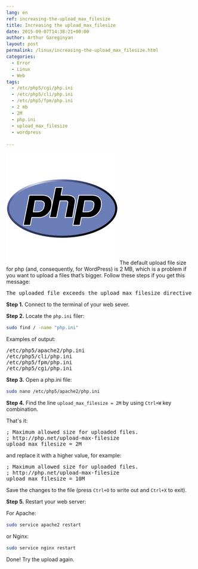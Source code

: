 ```yaml
---
lang: en
ref: increasing-the-upload_max_filesize
title: Increasing the upload_max_filesize
date: 2015-09-07T14:38:21+00:00
author: Arthur Gareginyan
layout: post
permalink: /linux/increasing-the-upload_max_filesize.html
categories:
  - Error
  - Linux
  - Web
tags:
  - /etc/php5/cgi/php.ini
  - /etc/php5/cli/php.ini
  - /etc/php5/fpm/php.ini
  - 2 mb
  - 2M
  - php.ini
  - upload_max_filesize
  - wordpress

---
```


![thumb](/images/php-logo.png)
The default upload file size for php (and, consequently, for WordPress) is 2 MB, which is a problem if you want to upload a files that’s bigger. Follow these steps if you get this message:
<pre>
The uploaded file exceeds the upload_max_filesize directive in php.ini
</pre>


**Step 1.** Connect to the terminal of your web sever.

**Step 2.** Locate the `php.ini` filer:

```sh
sudo find / -name "php.ini"
```

Examples of output:

<pre>
/etc/php5/apache2/php.ini
/etc/php5/cli/php.ini
/etc/php5/fpm/php.ini
/etc/php5/cgi/php.ini
</pre>

**Step 3.** Open a php.ini file:

```sh
sudo nano /etc/php5/apache2/php.ini
```

**Step 4.** Find the line `upload_max_filesize = 2M` by using `Ctrl+W` key combination.

That's it:

<pre>
; Maximum allowed size for uploaded files.
; http://php.net/upload-max-filesize
upload_max_filesize = 2M
</pre>

and replace it with a higher value, for example:

<pre>
; Maximum allowed size for uploaded files.
; http://php.net/upload-max-filesize
upload_max_filesize = 10M
</pre>

Save the changes to the file (press `Ctrl+O` to write out and `Ctrl+X` to exit).

**Step 5.** Restart your web server:

For Apache:

```sh
sudo service apache2 restart
```

or Nginx:

```sh
sudo service nginx restart
```

Done! Try the upload again.
